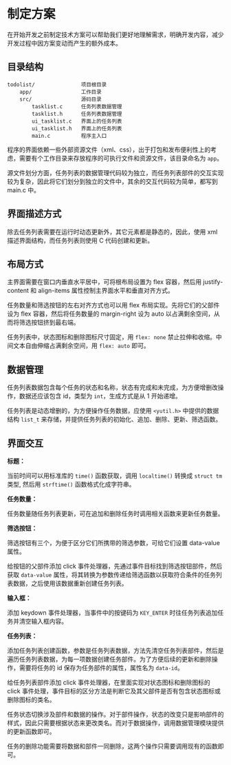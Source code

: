 # 制定方案

在开始开发之前制定技术方案可以帮助我们更好地理解需求，明确开发内容，减少开发过程中因方案变动而产生的额外成本。

## 目录结构

```
todolist/               项目根目录
    app/                工作目录
    src/                源码目录
        tasklist.c      任务列表数据管理
        tasklist.h      任务列表数据管理
        ui_tasklist.c   界面上的任务列表
        ui_tasklist.h   界面上的任务列表
        main.c          程序主入口
```

程序的界面依赖一些外部资源文件（xml、css），出于打包和发布便利性上的考虑，需要有个工作目录来存放程序的可执行文件和资源文件，该目录命名为 `app`。

源文件划分方面，任务列表的数据管理代码较为独立，而任务列表部件的交互实现较为复杂，因此将它们划分到独立的文件中，其余的交互代码较为简单，都写到 main.c 中。

## 界面描述方式

除去任务列表需要在运行时动态更新外，其它元素都是静态的，因此，使用 xml 描述界面结构，而任务列表则使用 C 代码创建和更新。

## 布局方式

主界面需要在窗口内垂直水平居中，可将根布局设置为 flex 容器，然后用 justify-content 和 align-items 属性控制主界面水平和垂直对齐方式。

任务数量和筛选按钮的左右对齐方式也可以用 flex 布局实现。先将它们的父部件设为 flex 容器，然后将任务数量的 margin-right 设为 auto 以占满剩余空间，从而将筛选按钮挤到最右端。

任务列表中，状态图标和删除图标尺寸固定，用 `flex: none` 禁止拉伸和收缩。中间文本自由伸缩占满剩余空间，用 `flex: auto` 即可。

## 数据管理

任务列表数据包含每个任务的状态和名称，状态有完成和未完成，为方便增删改操作，数据还应该包含 id，类型为 `int`，生成方式是从 1 开始递增。

任务列表是动态增删的，为方便操作任务数据，应使用 `<yutil.h>` 中提供的数据结构 `list_t` 来存储，并提供任务列表的初始化、追加、删除、更新、筛选函数。

## 界面交互

**标题：**

当前时间可以用标准库的 `time()` 函数获取，调用 `localtime()` 转换成 `struct tm` 类型, 然后用 `strftime()` 函数格式化成字符串。

**任务数量：**

任务数量随任务列表更新，可在追加和删除任务时调用相关函数来更新任务数量。

**筛选按钮：**

筛选按钮有三个，为便于区分它们所携带的筛选参数，可给它们设置 data-value 属性。

给按钮的父部件添加 click 事件处理器，先通过事件目标找到筛选按钮部件，然后获取 `data-value` 属性，将其转换为参数传递给筛选函数以获取符合条件的任务列表数据，之后使用该数据重新创建任务列表。

**输入框：**

添加 keydown 事件处理器，当事件中的按键码为 `KEY_ENTER` 时往任务列表追加任务并清空输入框内容。

**任务列表：**

添加任务列表创建函数，参数是任务列表数据，方法先清空任务列表部件，然后是遍历任务列表数据，为每一项数据创建任务部件。为了方便后续的更新和删除操作，需要将任务的 id 保存为任务部件的属性，属性名为 `data-id`。

给任务列表部件添加 click 事件处理器，在里面实现对状态图标和删除图标的 click 事件处理，事件目标的区分方法是判断它及其父部件是否有包含状态图标或删除图标的类名。

任务状态切换涉及部件和数据的操作。对于部件操作，状态的改变只是影响部件的样式，因此只需要根据状态来更改类名。而对于数据操作，调用数据管理模块提供的更新函数即可。

任务的删除功能需要将数据和部件一同删除，这两个操作只需要调用现有的函数即可。
